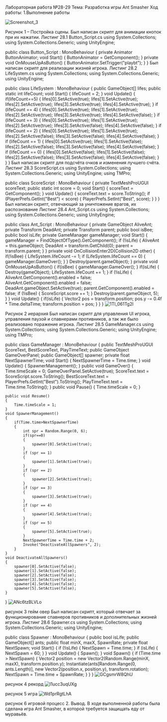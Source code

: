 Лабораторная работа №28-29
Тема: Разработка игры Ant Smasher
Ход работы:
1.Выполнение работы

 ![Screenshot_3](https://user-images.githubusercontent.com/119409903/205105573-54d09958-a057-41fc-a0b6-2e3a3aeeae66.png)

Рисунок 1 – Постройка сцены.
Был написан скрипт для анимации кнопок при их нажатии.
Листинг 28.1 Button_Script.cs
using System.Collections;
using System.Collections.Generic;
using UnityEngine;

public class Button_Script : MonoBehaviour
{
    private Animator ButtonAnimator;
    void Start()
    {
        ButtonAnimator = GetComponent<Animator>();
    }
    private void OnMouseUpAsButton()
    {
        ButtonAnimator.SetTrigger("playbt");
    }
}
Был написан скрипт для реализации жизней игрока.
Листинг 28.2 LifeSystem.cs
using System.Collections;
using System.Collections.Generic;
using UnityEngine;

public class LifeSystem : MonoBehaviour
{
    public GameObject[] lifes;
    public static int lifeCount;
    void Start()
    {
        lifeCount = 2;
    }
    void Update()
    {
        if(lifeCount==5)
        {
            lifes[0].SetActive(true);
            lifes[1].SetActive(true);
            lifes[2].SetActive(true);
            lifes[3].SetActive(true);
            lifes[4].SetActive(true);
        }
        if (lifeCount == 4)
        {
            lifes[0].SetActive(true);
            lifes[1].SetActive(true);
            lifes[2].SetActive(true);
            lifes[3].SetActive(true);
            lifes[4].SetActive(false);
        }
        if (lifeCount == 3)
        {
            lifes[0].SetActive(true);
            lifes[1].SetActive(true);
            lifes[2].SetActive(true);
            lifes[3].SetActive(false);
            lifes[4].SetActive(false);
        }
        if (lifeCount == 2)
        {
            lifes[0].SetActive(true);
            lifes[1].SetActive(true);
            lifes[2].SetActive(false);
            lifes[3].SetActive(false);
            lifes[4].SetActive(false);
        }
        if (lifeCount == 1)
        {
            lifes[0].SetActive(true);
            lifes[1].SetActive(false);
            lifes[2].SetActive(false);
            lifes[3].SetActive(false);
            lifes[4].SetActive(false);
        }
        if (lifeCount == 0)
        {
            lifes[0].SetActive(false);
            lifes[1].SetActive(false);
            lifes[2].SetActive(false);
            lifes[3].SetActive(false);
            lifes[4].SetActive(false);
        }
    }
}
Был написан скрипт для подсчёта очков и изменения лучшего счёта.
Листинг 28.3 ScoreScript.cs
using System.Collections;
using System.Collections.Generic;
using UnityEngine;
using TMPro;

public class ScoreScript : MonoBehaviour
{
    private TextMeshProUGUI scoreText;
    public static int score = 0;
    void Start()
    {
        scoreText = GetComponent<TextMeshProUGUI>();
    }
    void Update()
    {
        scoreText.text = score.ToString();
        if (PlayerPrefs.GetInt("Best") < score)
        {
            PlayerPrefs.SetInt("Best", score);
        }
    }
}
Был написан скрипт, отвечающий за уничтожение врагов, их распознование
Листинг 28.4 Ant_Script.cs
using System.Collections;
using System.Collections.Generic;
using UnityEngine;

public class Ant_Script : MonoBehaviour
{
    private GameObject AliveAnt;
    private Transform DeadAnt;
    private Transform parent;
    public bool isBee;
    public bool isLife;
    private GameManager gameManager;
    void Start()
    {
        gameManager = FindObjectOfType<GameManager>().GetComponent<GameManager>();
        if (!isLife)
        {
            AliveAnt = this.gameObject;
            DeadAnt = transform.GetChild(0);
            parent = transform.parent;
        }
    }
    private void OnCollisionEnter2D(Collision2D other)
    {
        if(!isBee)
        {
            LifeSystem.lifeCount -= 1;
            if (LifeSystem.lifeCount == 0)
            {
                gameManager.GameOver();
            }
        }
        Destroy(parent.gameObject);
    }
    private void OnMouseUpAsButton()
    {
        if(isBee)
        {
            gameManager.GameOver();
        }
        if(isLife)
        {
            Destroy(gameObject);
            LifeSystem.lifeCount += 1;
        }
        if (!isLife)
        {
            AliveAnt.GetComponent<SpriteRenderer>().enabled = false;
            AliveAnt.GetComponent<BoxCollider2D>().enabled = false;
            DeadAnt.gameObject.SetActive(true);
            parent.GetComponent<Animator>().enabled = false;
            if (!isBee)
            {
                ScoreScript.score += 1;
            }
            Destroy(parent.gameObject, 5);
        }
    }
    void Update()
    {
        if(isLife)
        {
            Vector2 pos = transform.position;
            pos.y -= 0.4f * Time.deltaTime;
            transform.position = pos;
        }
    }
}
![1Tl_061Tg2I](https://user-images.githubusercontent.com/119409903/205106017-58b8d7cf-0c88-446f-bf11-fa314803cc09.jpg)

Рисунок 2 иерархия
Был написан скрипт для управления UI игрока, управления паузой и спавнерами противников, а так же было реализовано поражение игрока.
Листинг 28.5 GameManager.cs
using System.Collections;
using System.Collections.Generic;
using UnityEngine;
using TMPro;

public class GameManager : MonoBehaviour
{
    public TextMeshProUGUI ScoreText, BestScoreText, PlayTimeText;
    public GameObject GameOverPanel;
    public GameObject[] spawner;
    private float NextSpawnerTime;
    void Start()
    {
        NextSpawnerTime = Time.time;
    }
    void Update()
    {
        SpawnerManagement();
    }
    public void GameOver()
    {
        Time.timeScale = 0;
        GameOverPanel.SetActive(true);
        ScoreText.text = ScoreScript.score.ToString();
        BestScoreText.text = PlayerPrefs.GetInt("Best").ToString();
        PlayTimeText.text = Time.time.ToString();
    }
    public void Pause()
    {
        Time.timeScale = 0;
    }

    public void Resume()
    {
        Time.timeScale = 1;
    }
    void SpawnerManagement()
    {
        if(Time.time>NextSpawnerTime)
        {
            int spr = Random.Range(0, 6);
            if(spr==0)
            {
                spawner[0].SetActive(true);
            }
            if (spr == 1)
            {
                spawner[1].SetActive(true);
            }
            if (spr == 2)
            {
                spawner[2].SetActive(true);
            }
            if (spr == 3)
            {
                spawner[3].SetActive(true);
            }
            if (spr == 4)
            {
                spawner[4].SetActive(true);
            }
            if (spr == 5)
            {
                spawner[5].SetActive(true);
            }
            NextSpawnerTime = Time.time + 2;
            Invoke("DeactivateAllSpawners", 2);
        }
    }
    void DeactivateAllSpawners()
    {
        spawner[0].SetActive(false);
        spawner[1].SetActive(false);
        spawner[2].SetActive(false);
        spawner[3].SetActive(false);
        spawner[4].SetActive(false);
        spawner[5].SetActive(false);
    }
}
![ANc6tzBLVLo](https://user-images.githubusercontent.com/119409903/205106079-0a902d88-52cf-42ec-bdde-d31b451d9338.jpg)

рисунок 3 гейм овер
Был написан скрипт, который отвечает за функционирование спавнеров противников и дополнительных жизней игрока.
Листинг 28.6 Spawner.cs
using System.Collections;
using System.Collections.Generic;
using UnityEngine;

public class Spawner : MonoBehaviour
{
    public bool isLife;
    public GameObject[] ants;
    public float minX, maxX, SpawnRate;
    private float NextSpawn;
    void Start()
    {
        if (!isLife)
        {
            NextSpawn = Time.time;
        }
        if (isLife)
        {
            NextSpawn = 60;
        }
    }
    void Update()
    {
        Spawn();
    }
    void Spawn()
    {
        if (Time.time > NextSpawn)
        {
            Vector2 position = new Vector2(Random.Range(minX, maxX), transform.position.y);
            Instantiate(ants[Random.Range(0, ants.Length)], new Vector2(position.x, position.y), transform.rotation);
            NextSpawn = Time.time + SpawnRate;
        }
    }
}
![GCgsmrW8QhU](https://user-images.githubusercontent.com/119409903/205106176-45145cd0-1520-4f2a-893b-3992b013e5b6.jpg)

рисунок 4 рекорд
![l1ucc3uqUXg](https://user-images.githubusercontent.com/119409903/205106238-79ff4b77-62d5-476f-a01e-0ace8b4d3f5f.jpg)

рисунок 5 игра
![Wd1prRgtLhA](https://user-images.githubusercontent.com/119409903/205106301-2ea2c201-c7fe-43c0-9ef9-bf01af39c32b.jpg)

рисунок 6 игровой процесс
2. Вывод.
В ходе выполненной работы была сделана игра Ant Smasher, в которой требуется защищать еду от муравьёв.
